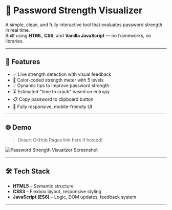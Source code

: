 # 🔐 Password Strength Visualizer

A simple, clean, and fully interactive tool that evaluates password strength in real time.  
Built using **HTML**, **CSS**, and **Vanilla JavaScript** — no frameworks, no libraries.

---

## 🚀 Features

- ✅ Live strength detection with visual feedback
- 🎯 Color-coded strength meter with 5 levels
- 💡 Dynamic tips to improve password strength
- ⏳ Estimated "time to crack" based on entropy
- 📋 Copy password to clipboard button
- 📱 Fully responsive, mobile-friendly UI

---

## 🌐 Demo

> [Insert GitHub Pages link here if hosted]

![Password Strength Visualizer Screenshot](./assets/screenshot.png)

---

## 🛠️ Tech Stack

- **HTML5** – Semantic structure
- **CSS3** – Flexbox layout, responsive styling
- **JavaScript (ES6)** – Logic, DOM updates, feedback system

---
